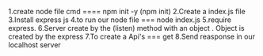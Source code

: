 1.create node file cmd ====  npm init -y (npm init)
2.Create a index.js file
3.Install express js 
4.to run our node file === node index.js 
5.require express.
6.Server create by the (listen) method with an object . Object is created by the express 
7.To create a Api's === get
8.Send reasponse in our localhost server




